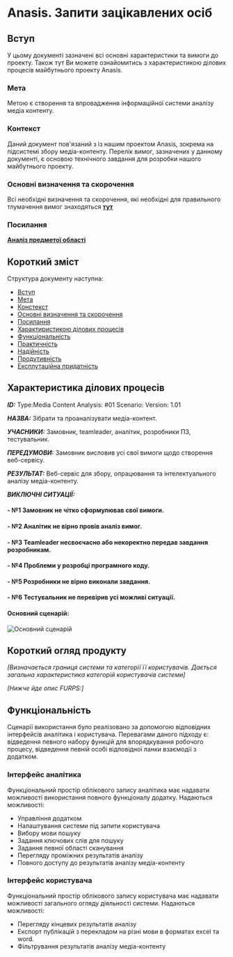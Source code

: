 # Anasis. Запити зацікавлених осіб

## Вступ

У цьому документі зазначені всі основні характеристики та вимоги до проекту. Також тут Ви можете ознайомитись з характеристикою ділових процесів майбутнього проекту Anasis.


### Мета 

Метою є створення та впровадження інформаційної системи аналізу медіа контенту.


### Контекст

Даний документ пов'язаний з із нашим проектом Anasis, зокрема на підсистемі збору медіа-контенту. Перелік вимог, зазначених у данному документі, є основою технічного завдання для розробки нашого майбутнього проекту. 


### Основні визначення та скорочення

Всі необхідні визначення та скорочення, які необхідні для правильного тлумачення вимог знаходяться **[тут](https://github.com/naz-olegovich/media_content_analysis_system/blob/master/docs/requirements/state-of-the-art.md#%D0%9E%D1%81%D0%BD%D0%BE%D0%B2%D0%BD%D1%96-%D0%B2%D0%B8%D0%B7%D0%BD%D0%B0%D1%87%D0%B5%D0%BD%D0%BD%D1%8F)**


### Посилання

**[Аналіз предметої області](https://github.com/naz-olegovich/media_content_analysis_system/blob/master/docs/requirements/state-of-the-art.md)**


## Короткий зміст

Структура документу наступна:
- [Вступ](#Вступ)
- [Мета](#Мета)
- [Констекст](#Констекст)
- [Основні визначення та скорочення](#Основні-визначення-та-скорочення)
- [Посилання](#Посилання)
- [Характиристикою ділових процесів](#Характеристика-ділових-процесів)
- [Функціональність](#Функціональність) 
- [Практичність](#Практичність)
- [Надійність](#Надійність)
- [Продутивність](#Продуктивність)
- [Експлутаційна придатність](#Експлуатаційна-придатність)

## Характеристика ділових процесів



   
***ID:*** Type:Media Content Analysis: #01 Scenario: Version: 1.01
    
***НАЗВА:*** Зібрати та проаналізувати медіа-контент.
    
***УЧАСНИКИ:*** Замовник, teamleader, аналітик, розробники ПЗ, тестувальник.

***ПЕРЕДУМОВИ:*** Замовник висловив усі свої вимоги щодо створення веб-сервісу.

***РЕЗУЛЬТАТ:*** Веб-сервіс для збору, опрацювання та інтелектуального аналізу медіа-контенту.

***ВИКЛЮЧНІ СИТУАЦІЇ:***
#### - №1 Замовник не чітко сформулював свої вимоги.
#### - №2 Аналітик не вірно провів аналіз вимог.
#### - №3 Teamleader несвоєчасно або некоректно передав завдання розробникам.
#### - №4 Проблеми у розробці програмного коду.
#### - №5 Розробники не вірно виконали завдання.
#### - №6 Тестувальник не перевірив усі можливі ситуації.

#### Основний сценарій:
![Основний сценарій](http://www.plantuml.com/plantuml/svg/nPDDJW9158JtVOeNt2A9FxfmON332Rp01DgVP81afd4D-ACB8qOJ9d43yGGjC057mIkyle8diHwG0NMbCP75X7JL-wgwUoOV6YymjRAllAAf1fJXY2s_yeHxFEOH9ndoGYhMGfCQRY5OVd5jrqmDNiLVEFQrL_QrLzB1L3CBTXVSeQlZ-JIZ4tSuchfA-YIrFNBi6gxfJb52agwNgfWmK5A7LdTdgJl4Tr2bSfz7IjP4H2mK8Ptp65qlmOY9Xsm17U0vnd9BLQf6awyF3AqK2dlupN49OczaY2sv1e-a3Ljt0LABti_QQyhuaeBQc8Z-YBgkm1CiTecH3jhNtHNCeClVXXXbFVfrn4QMDhEqfP2GdbANOnx2XfF6dLgvL-8tIOJGmwJSMA9okTodNJ_mH1oSpEdV3lVBPYAILa86LIw5dr5H4da00EG-YCtvkpSHoRN_TwFofc7kFkqLBvr-S7nuzDDMsoglAoLyRny0)

## Короткий огляд продукту

*[Визначається границя системи та категорії її користувачів. Дається загальна характеристика категорій користувачів
системи]*

*[Нижче йде опис FURPS:]*


## Функціональність

Сценарії використання було реалізовано за допомогою відповідних інтерфейсів аналітика і користувача. Перевагами даного підходу є: відведення певного набору функцій для впорядкування робочого процесу, відведення певній особі відповідної ланки взаємодії з додатком.

### Інтерфейс аналітика
Функціональний простір облікового запису аналітика має надавати можливості використання повного функціоналу додатку.
Надаються можливості:
- Управління додатком
- Налаштування системи під запити користувача
- Вибору мови пошуку
- Задання ключових слів для пошуку
- Задання певної області сканування
- Перегляду проміжних результатів аналізу
- Повного доступу до результатів аналізу медіа-контенту 

### Інтерфейс користувача
Функціональний простір облікового запису користувача має надавати можливості загального огляду діяльності системи.
Надаються можливості:
- Перегляду кінцевих результатів аналізу
- Експорт публікацій з перекладом на різні мови в форматах  excel та word.
- Фільтрування результатів аналізу медіа-контенту
